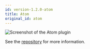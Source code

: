 ```yaml
---
id: version-1.2.0-atom
title: Atom
original_id: atom
---
```


![Screenshot of the Atom plugin](assets/plugins/atom.gif)

See the [repository](https://github.com/errata-ai/vale-atom) for more information.
